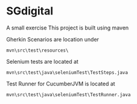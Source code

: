 # SGdigital

A small exercise
This project is built using maven


Gherkin Scenarios are location under
```
mvn\src\test\resources\
```

Selenium tests are located at
```
mvn\src\test\java\seleniumTest\TestSteps.java
```

Test Runner for CucumberJVM is located at
```
mvn\src\test\java\seleniumTest\TestRunner.java
```
